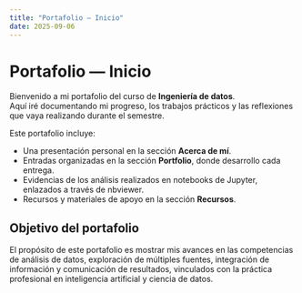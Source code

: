 ```yaml
---
title: "Portafolio — Inicio"
date: 2025-09-06
---
```


# Portafolio — Inicio

Bienvenido a mi portafolio del curso de **Ingeniería de datos**.  
Aquí iré documentando mi progreso, los trabajos prácticos y las reflexiones que vaya realizando durante el semestre.

Este portafolio incluye:

- Una presentación personal en la sección **Acerca de mí**.  
- Entradas organizadas en la sección **Portfolio**, donde desarrollo cada entrega.  
- Evidencias de los análisis realizados en notebooks de Jupyter, enlazados a través de nbviewer.  
- Recursos y materiales de apoyo en la sección **Recursos**.  

## Objetivo del portafolio
El propósito de este portafolio es mostrar mis avances en las competencias de análisis de datos, exploración de múltiples fuentes, integración de información y comunicación de resultados, vinculados con la práctica profesional en inteligencia artificial y ciencia de datos.
